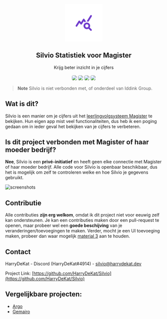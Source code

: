 <div align="center">
  <a href="https://github.com/HarryDeKat/Silvio">
    <img src="/android/app/src/main/res/mipmap-xxxhdpi/ic_launcher_foreground.png" alt="Logo" width="120" height="120">
  </a>

  <h2 align="center">Silvio Statistiek voor Magister</h3>

  <p align="center">
    Krijg beter inzicht in je cijfers
    <br><br>
    <a href="https://flutter.dev/"><img style="border-radius: 4px;" src="https://img.shields.io/badge/Flutter-02569B?style=for-the-badge&amp;logo=flutter&amp;logoColor=white"></a>
    <a href="https://apps.apple.com/us/app/silvio-voor-magister/id6449495003"><img style="border-radius: 4px;"src="https://img.shields.io/badge/App_Store-0D96F6?style=for-the-badge&amp;logo=app-store&amp;logoColor=white"></a>
    <a href="https://play.google.com/store/apps/details?id=dev.harrydekat.silvio"><img style="border-radius: 4px;" src="https://img.shields.io/badge/Google_Play-414141?style=for-the-badge&amp;logo=google-play&amp;logoColor=white"></a>
    <a href="https://github.com/HarryDeKat/Silvio/issues/new/choose"><img style="border-radius: 4px;" src="https://img.shields.io/badge/Maak%20een%20suggestie-713DCD.svg?style=for-the-badge&amp;logo=github&amp;logoColor=white"></a>
  </p>
</div>

> **Note**
> Silvio is niet verbonden met, of onderdeel van Iddink Group.

## Wat is dit?

Silvio is een manier om je cijfers uit het [leerlingvolgsysteem Magister](https://magister.nl) te bekijken. Hun eigen app mist veel functionaliteiten, dus heb ik een poging gedaan om in ieder geval het bekijken van je cijfers te verbeteren. 

## Is dit project verbonden met Magister of haar moeder bedrijf?

**Nee**, Silvio is een **privé-initiatief** en heeft geen elke connectie met Magister of haar moeder bedrijf. Alle code voor Silvio is openbaar beschikbaar, dus het is mogelijk om zelf te controleren welke en hoe Silvio je gegevens gebruikt. 

![screenshots](https://www.harrydekat.dev/Silvio/screenshot.png)

## Contributie

Alle contributies **zijn erg welkom**, omdat ik dit project niet voor eeuwig zelf kan ondersteunen. Je kan een contributies maken door een pull-request te openen, maar probeer wel een **goede beschijving** van je veranderingen/toevoegingen te maken. Verder, mocht je een UI toevoeging maken, probeer dan waar mogelijk [material 3](https://m3.material.io/) aan te houden.

## Contact

HarryDeKat - Discord (HarryDeKat#4914) - [silvio@harrydekat.dev](mailto:silvio@harrydekat.dev)

Project Link: [https://github.com/HarryDeKat/Silvio](https://github.com/HarryDeKat/Silvio)

## Vergelijkbare projecten:
* [Argo](https://argo-magister.nl)
* [Gemairo](https://gemairo.nl)

